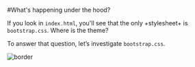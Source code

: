 #What's happening under the hood?

If you look in `index.html`, you'll see that the only +stylesheet+ is `bootstrap.css`. Where is the theme?

To answer that question, let’s investigate `bootstrap.css`.

![](resources/images/production_bootstrap.png "border")